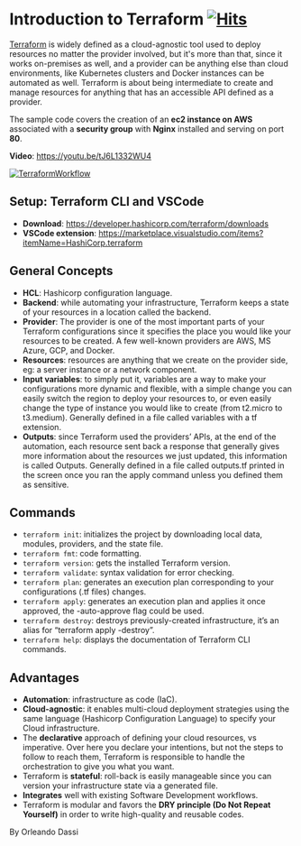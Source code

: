# Introduction to Terraform&nbsp;[![Hits](https://hits.seeyoufarm.com/api/count/incr/badge.svg?url=https%3A%2F%2Fgithub.com%2Fnumerica-ideas%2Fcommunity%2Ftree%2Fmaster%2Fterraform%2Fintroduction&count_bg=%2379C83D&title_bg=%23555555&icon=&icon_color=%23E7E7E7&title=hits&edge_flat=false)](https://www.youtube.com/playlist?list=PLJl2liPyo6s2DEWVgvW_J7MSI-7JikMOW)

[Terraform](https://developer.hashicorp.com/terraform) is widely defined as a cloud-agnostic tool used to deploy resources no matter the provider involved, but it's more than that, since it works on-premises as well, and a provider can be anything else than cloud environments, like Kubernetes clusters and Docker instances can be automated as well. Terraform is about being intermediate to create and manage resources for anything that has an accessible API defined as a provider.

The sample code covers the creation of an **ec2 instance on AWS** associated with a **security group** with **Nginx** installed and serving on port **80**.

**Video**: https://youtu.be/tJ6L1332WU4

[![TerraformWorkflow](TerraformWorkflow.png)](https://youtu.be/tJ6L1332WU4)

## Setup: Terraform CLI and VSCode
- **Download**: https://developer.hashicorp.com/terraform/downloads
- **VSCode extension**: https://marketplace.visualstudio.com/items?itemName=HashiCorp.terraform

## General Concepts
- **HCL**: Hashicorp configuration language.
- **Backend**: while automating your infrastructure, Terraform keeps a state of your resources in a location called the backend.
- **Provider**: The provider is one of the most important parts of your Terraform configurations since it specifies the place you would like your resources to be created. A few well-known providers are AWS, MS Azure, GCP, and Docker.
- **Resources**: resources are anything that we create on the provider side, eg: a server instance or a network component.
- **Input variables**: to simply put it, variables are a way to make your configurations more dynamic and flexible, with a simple change you can easily switch the region to deploy your resources to, or even easily change the type of instance you would like to create (from t2.micro to t3.medium). Generally defined in a file called variables with a tf extension.
- **Outputs**: since Terraform used the providers’ APIs, at the end of the automation, each resource sent back a response that generally gives more information about the resources we just updated, this information is called Outputs. Generally defined in a file called outputs.tf printed in the screen once you ran the apply command unless you defined them as sensitive. 

## Commands
- `terraform init`: initializes the project by downloading local data, modules, providers, and the state file.
- `terraform fmt`: code formatting.
- `terraform version`: gets the installed Terraform version.
- `terraform validate`: syntax validation for error checking.
- `terraform plan`: generates an execution plan corresponding to your configurations (.tf files) changes.
- `terraform apply`: generates an execution plan and applies it once approved, the -auto-approve flag could be used.
- `terraform destroy`: destroys previously-created infrastructure, it’s an alias for “terraform apply -destroy”.
- `terraform help`: displays the documentation of Terraform CLI commands.

## Advantages
- **Automation**: infrastructure as code (IaC).
- **Cloud-agnostic**: it enables multi-cloud deployment strategies using the same language (Hashicorp Configuration Language) to specify your Cloud infrastructure.
- The **declarative** approach of defining your cloud resources, vs imperative. Over here you declare your intentions, but not the steps to follow to reach them, Terraform is responsible to handle the orchestration to give you what you want.
- Terraform is **stateful**: roll-back is easily manageable since you can version your infrastructure state via a generated file.
- **Integrates** well with existing Software Development workflows.
- Terraform is modular and favors the **DRY principle (Do Not Repeat Yourself)** in order to write high-quality and reusable codes.

By Orleando Dassi
